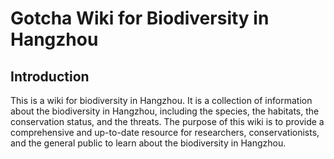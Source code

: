 # Gotcha Wiki for Biodiversity in Hangzhou

## Introduction

This is a wiki for biodiversity in Hangzhou. It is a collection of information about the biodiversity in Hangzhou, including the species, the habitats, the conservation status, and the threats. The purpose of this wiki is to provide a comprehensive and up-to-date resource for researchers, conservationists, and the general public to learn about the biodiversity in Hangzhou.
